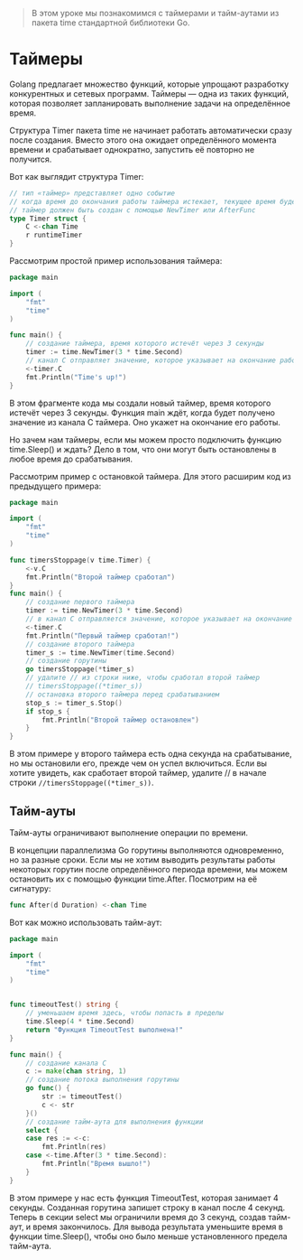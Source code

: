 > В этом уроке мы познакомимся с таймерами и тайм-аутами из пакета time стандартной библиотеки Go.
# Таймеры
Golang предлагает множество функций, которые упрощают разработку конкурентных и сетевых программ. Таймеры — одна из таких функций, которая позволяет запланировать выполнение задачи на определённое время.

Структура Timer пакета time не начинает работать автоматически сразу после создания. Вместо этого она ожидает определённого момента времени и срабатывает однократно, запустить её повторно не получится.

Вот как выглядит структура Timer:
```go
// тип «таймер» представляет одно событие
// когда время до окончания работы таймера истекает, текущее время будет отправлено в канал C, если только таймер не был создан с помощью AfterFunc
// таймер должен быть создан с помощью NewTimer или AfterFunc
type Timer struct {
	C <-chan Time
	r runtimeTimer
}
```
Рассмотрим простой пример использования таймера:
```go
package main

import (
	"fmt"
	"time"
)

func main() {
	// создание таймера, время которого истечёт через 3 секунды
	timer := time.NewTimer(3 * time.Second)
	// канал C отправляет значение, которое указывает на окончание работы таймера
	<-timer.C
	fmt.Println("Time's up!")
}
```
В этом фрагменте кода мы создали новый таймер, время которого истечёт через 3 секунды. Функция main ждёт, когда будет получено значение из канала C таймера. Оно укажет на окончание его работы.

Но зачем нам таймеры, если мы можем просто подключить функцию time.Sleep() и ждать? Дело в том, что они могут быть остановлены в любое время до срабатывания.

Рассмотрим пример с остановкой таймера. Для этого расширим код из предыдущего примера:
```go
package main

import (
	"fmt"
	"time"
)

func timersStoppage(v time.Timer) {
	<-v.C
	fmt.Println("Второй таймер сработал")
}
func main() {
	// создание первого таймера
	timer := time.NewTimer(3 * time.Second)
	// в канал C отправляется значение, которое указывает на окончание работы таймера
	<-timer.C
	fmt.Println("Первый таймер сработал!")
	// создание второго таймера
	timer_s := time.NewTimer(time.Second)
	// создание горутины
	go timersStoppage(*timer_s)
	// удалите // из строки ниже, чтобы сработал второй таймер
	// timersStoppage((*timer_s))
	// остановка второго таймера перед срабатыванием
	stop_s := timer_s.Stop()
	if stop_s {
		fmt.Println("Второй таймер остановлен")
	}
}
```
В этом примере у второго таймера есть одна секунда на срабатывание, но мы остановили его, прежде чем он успел включиться. Если вы хотите увидеть, как сработает второй таймер, удалите // в начале строки `//timersStoppage((*timer_s))`.
## Тайм-ауты
Тайм-ауты ограничивают выполнение операции по времени.

В концепции параллелизма Go горутины выполняются одновременно, но за разные сроки. Если мы не хотим выводить результаты работы некоторых горутин после определённого периода времени, мы можем остановить их с помощью функции time.After. Посмотрим на её сигнатуру:
```go
func After(d Duration) <-chan Time
```
Вот как можно использовать тайм-аут:
```go
package main

import (
	"fmt"
	"time"
)


func timeoutTest() string {
	// уменьшаем время здесь, чтобы попасть в пределы
	time.Sleep(4 * time.Second)
	return "Функция TimeoutTest выполнена!"
}

func main() {
	// создание канала C
	c := make(chan string, 1)
	// создание потока выполнения горутины
	go func() {
		str := timeoutTest()
		c <- str
	}()
	// создание тайм-аута для выполнения функции
	select {
	case res := <-c:
		fmt.Println(res)
	case <-time.After(3 * time.Second):
		fmt.Println("Время вышло!")
	}
}
```
В этом примере у нас есть функция TimeoutTest, которая занимает 4 секунды. Созданная горутина запишет строку в канал после 4 секунд. Теперь в секции select мы ограничили время до 3 секунд, создав тайм-аут, и время закончилось. Для вывода результата уменьшите время в функции time.Sleep(), чтобы оно было меньше установленного предела тайм-аута.